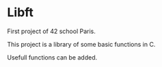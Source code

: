 # Libft

First project of 42 school Paris.

This project is a library of some basic functions in C.

Usefull functions can be added.
